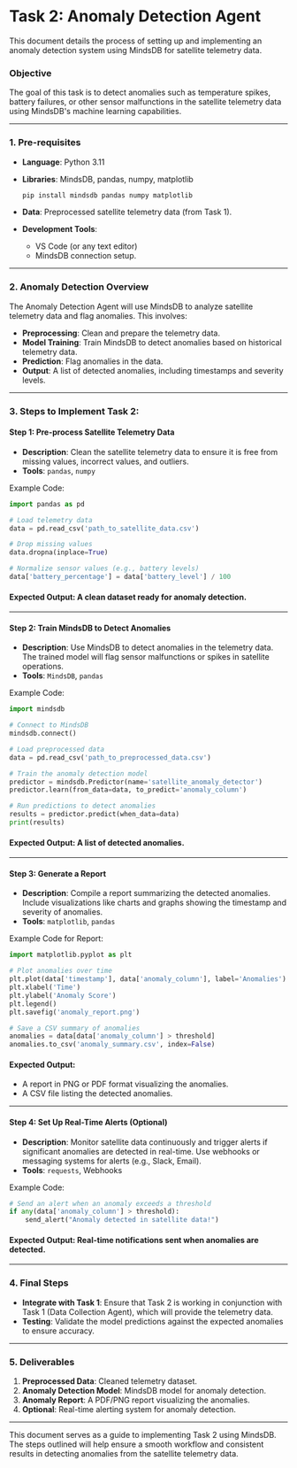 # Task 2: Anomaly Detection Agent

This document details the process of setting up and implementing an anomaly detection system using MindsDB for satellite telemetry data.

### **Objective**
The goal of this task is to detect anomalies such as temperature spikes, battery failures, or other sensor malfunctions in the satellite telemetry data using MindsDB's machine learning capabilities.

---

### **1. Pre-requisites**

- **Language**: Python 3.11
- **Libraries**: MindsDB, pandas, numpy, matplotlib
  ```bash
  pip install mindsdb pandas numpy matplotlib
  ```

- **Data**: Preprocessed satellite telemetry data (from Task 1).
- **Development Tools**: 
  - VS Code (or any text editor)
  - MindsDB connection setup.

---

### **2. Anomaly Detection Overview**

The Anomaly Detection Agent will use MindsDB to analyze satellite telemetry data and flag anomalies. This involves:

- **Preprocessing**: Clean and prepare the telemetry data.
- **Model Training**: Train MindsDB to detect anomalies based on historical telemetry data.
- **Prediction**: Flag anomalies in the data.
- **Output**: A list of detected anomalies, including timestamps and severity levels.

---

### **3. Steps to Implement Task 2:**

#### **Step 1: Pre-process Satellite Telemetry Data**
- **Description**: Clean the satellite telemetry data to ensure it is free from missing values, incorrect values, and outliers.
- **Tools**: `pandas`, `numpy`

Example Code:
```python
import pandas as pd

# Load telemetry data
data = pd.read_csv('path_to_satellite_data.csv')

# Drop missing values
data.dropna(inplace=True)

# Normalize sensor values (e.g., battery levels)
data['battery_percentage'] = data['battery_level'] / 100
```

#### **Expected Output**: A clean dataset ready for anomaly detection.

---

#### **Step 2: Train MindsDB to Detect Anomalies**
- **Description**: Use MindsDB to detect anomalies in the telemetry data. The trained model will flag sensor malfunctions or spikes in satellite operations.
- **Tools**: `MindsDB`, `pandas`

Example Code:
```python
import mindsdb

# Connect to MindsDB
mindsdb.connect()

# Load preprocessed data
data = pd.read_csv('path_to_preprocessed_data.csv')

# Train the anomaly detection model
predictor = mindsdb.Predictor(name='satellite_anomaly_detector')
predictor.learn(from_data=data, to_predict='anomaly_column')

# Run predictions to detect anomalies
results = predictor.predict(when_data=data)
print(results)
```

#### **Expected Output**: A list of detected anomalies.

---

#### **Step 3: Generate a Report**
- **Description**: Compile a report summarizing the detected anomalies. Include visualizations like charts and graphs showing the timestamp and severity of anomalies.
- **Tools**: `matplotlib`, `pandas`

Example Code for Report:
```python
import matplotlib.pyplot as plt

# Plot anomalies over time
plt.plot(data['timestamp'], data['anomaly_column'], label='Anomalies')
plt.xlabel('Time')
plt.ylabel('Anomaly Score')
plt.legend()
plt.savefig('anomaly_report.png')

# Save a CSV summary of anomalies
anomalies = data[data['anomaly_column'] > threshold]
anomalies.to_csv('anomaly_summary.csv', index=False)
```

#### **Expected Output**: 
- A report in PNG or PDF format visualizing the anomalies.
- A CSV file listing the detected anomalies.

---

#### **Step 4: Set Up Real-Time Alerts (Optional)**
- **Description**: Monitor satellite data continuously and trigger alerts if significant anomalies are detected in real-time. Use webhooks or messaging systems for alerts (e.g., Slack, Email).
- **Tools**: `requests`, Webhooks

Example Code:
```python
# Send an alert when an anomaly exceeds a threshold
if any(data['anomaly_column'] > threshold):
    send_alert("Anomaly detected in satellite data!")
```

#### **Expected Output**: Real-time notifications sent when anomalies are detected.

---

### **4. Final Steps**

- **Integrate with Task 1**: Ensure that Task 2 is working in conjunction with Task 1 (Data Collection Agent), which will provide the telemetry data.
- **Testing**: Validate the model predictions against the expected anomalies to ensure accuracy.

---

### **5. Deliverables**

1. **Preprocessed Data**: Cleaned telemetry dataset.
2. **Anomaly Detection Model**: MindsDB model for anomaly detection.
3. **Anomaly Report**: A PDF/PNG report visualizing the anomalies.
4. **Optional**: Real-time alerting system for anomaly detection.

---

This document serves as a guide to implementing Task 2 using MindsDB. The steps outlined will help ensure a smooth workflow and consistent results in detecting anomalies from the satellite telemetry data.